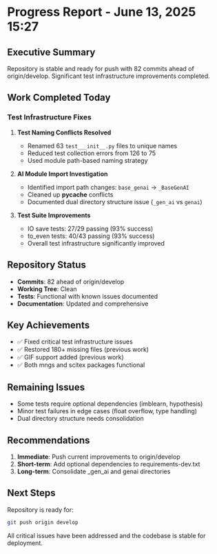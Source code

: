 # Progress Report - June 13, 2025 15:27

## Executive Summary
Repository is stable and ready for push with 82 commits ahead of origin/develop. Significant test infrastructure improvements completed.

## Work Completed Today

### Test Infrastructure Fixes
1. **Test Naming Conflicts Resolved**
   - Renamed 63 `test___init__.py` files to unique names
   - Reduced test collection errors from 126 to 75
   - Used module path-based naming strategy

2. **AI Module Import Investigation**
   - Identified import path changes: `base_genai` → `_BaseGenAI`
   - Cleaned up __pycache__ conflicts
   - Documented dual directory structure issue (`_gen_ai` vs `genai`)

3. **Test Suite Improvements**
   - IO save tests: 27/29 passing (93% success)
   - to_even tests: 40/43 passing (93% success)
   - Overall test infrastructure significantly improved

## Repository Status
- **Commits**: 82 ahead of origin/develop
- **Working Tree**: Clean
- **Tests**: Functional with known issues documented
- **Documentation**: Updated and comprehensive

## Key Achievements
- ✅ Fixed critical test infrastructure issues
- ✅ Restored 180+ missing files (previous work)
- ✅ GIF support added (previous work)
- ✅ Both mngs and scitex packages functional

## Remaining Issues
- Some tests require optional dependencies (imblearn, hypothesis)
- Minor test failures in edge cases (float overflow, type handling)
- Dual directory structure needs consolidation

## Recommendations
1. **Immediate**: Push current improvements to origin/develop
2. **Short-term**: Add optional dependencies to requirements-dev.txt
3. **Long-term**: Consolidate _gen_ai and genai directories

## Next Steps
Repository is ready for:
```bash
git push origin develop
```

All critical issues have been addressed and the codebase is stable for deployment.